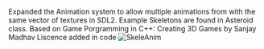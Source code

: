 Expanded the Animation system to allow multiple animations
from with the same vector of textures in SDL2.
Example Skeletons are found in Asteroid class.
Based on Game Porgramming in C++: Creating 3D Games by Sanjay Madhav
Liscence added in code
![SkeleAnim](https://user-images.githubusercontent.com/37189335/59555632-810b4d00-8f83-11e9-8c0a-07b30ae18f10.gif)
